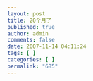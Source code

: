 ```yaml
---
layout: post
title: 20个月了
published: true
author: admin
comments: false
date: 2007-11-14 04:11:24
tags: [ ]
categories: [ ]
permalink: "685"
---
```

&nbsp;